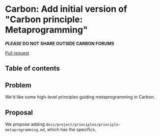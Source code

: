 # Carbon: Add initial version of "Carbon principle: Metaprogramming"

<!--
Part of the Carbon Language, under the Apache License v2.0 with LLVM
Exceptions. See /LICENSE for license information.
SPDX-License-Identifier: Apache-2.0 WITH LLVM-exception
-->

**_PLEASE_ DO NOT SHARE OUTSIDE CARBON FORUMS**

[Pull request](https://github.com/carbon-language/carbon-lang/pull/58)

## Table of contents

<!-- START doctoc generated TOC please keep comment here to allow auto update -->
<!-- DON'T EDIT THIS SECTION, INSTEAD RE-RUN doctoc TO UPDATE -->
<!-- END doctoc generated TOC please keep comment here to allow auto update -->

## Problem

We'd like some high-level principles guiding metaprogramming in Carbon.

## Proposal

We propose adding `docs/project/principles/principle-metaprogramming.md`, which
has the specifics.
